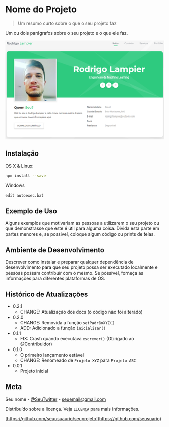 # Nome do Projeto

> Um resumo curto sobre o que o seu projeto faz

Um ou dois parágrafos sobre o seu projeto e o que ele faz.

![](pag.png)

## Instalação

OS X & Linux:

```sh
npm install --save
```

Windows
```sh
edit autoexec.bat
```

## Exemplo de Uso

Alguns exemplos que motivariam as pessoas a utilizarem o seu projeto ou que demonstrasse que este é útil para alguma coisa. Divida esta parte em partes menores e, se possível, coloque algum código ou prints de telas.

## Ambiente de Desenvolvimento

Descrever como instalar e preparar qualquer dependência de desenvolvimento para que seu projeto possa ser executado localmente e pessoas possam contribuir com o mesmo. Se possível, forneça as informações para diferentes plataformas de OS.

## Histórico de Atualizações

* 0.2.1
    * CHANGE: Atualização dos docs (o código não foi alterado)
* 0.2.0
    * CHANGE: Removida a função `setPadrãoXYZ()`
    * ADD: Adicionado a função `inicializar()`
* 0.1.1
    * FIX: Crash quando executava `escrever()` (Obrigado ao @Contribuidor)
* 0.1.0
    * O primeiro lançamento estável
    * CHANGE: Renomeado de `Projeto XYZ` para `Projeto ABC`
* 0.0.1
    * Projeto inicial


## Meta

Seu nome - [@SeuTwitter](https://twitter.com/seuTwitter) - seuemail@gmail.com

Distribuído sobre a licença. Veja `LICENÇA` para mais informações.

[https://github.com/seuusuaurio/seuprojeto](https://github.com/seusuario)
